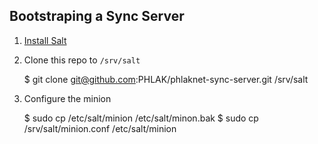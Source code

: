 ## Bootstraping a Sync Server

  1. [Install Salt](http://docs.saltstack.com/en/latest/topics/installation/index.html)

  2. Clone this repo to `/srv/salt`

        $ git clone git@github.com:PHLAK/phlaknet-sync-server.git /srv/salt

  3. Configure the minion

        $ sudo cp /etc/salt/minion /etc/salt/minon.bak
        $ sudo cp /srv/salt/minion.conf /etc/salt/minion
